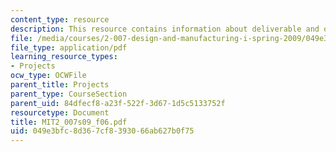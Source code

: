 ```yaml
---
content_type: resource
description: This resource contains information about deliverable and other activities.
file: /media/courses/2-007-design-and-manufacturing-i-spring-2009/049e3bfc8d367cf8393066ab627b0f75_MIT2_007s09_f06.pdf
file_type: application/pdf
learning_resource_types:
- Projects
ocw_type: OCWFile
parent_title: Projects
parent_type: CourseSection
parent_uid: 84dfecf8-a23f-522f-3d67-1d5c5133752f
resourcetype: Document
title: MIT2_007s09_f06.pdf
uid: 049e3bfc-8d36-7cf8-3930-66ab627b0f75
---
```

